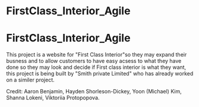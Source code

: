 # FirstClass_Interior_Agile

# FirstClass_Interior_Agile
This project is a website for "First Class Interior"so they may expand their busness and to allow customers to have easy acsess to what they have done so they may look and decide if First class interior is what they want, this project is being built by "Smith private Limited" who has already worked on a similer project.

Credit:
Aaron Benjamin,
Hayden Shorleson-Dickey,
Yoon (Michael) Kim,
Shanna Lokeni,
Viktoriia Protopopova.


